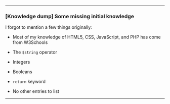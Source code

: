 ***

### [Knowledge dump] Some missing initial knowledge

I forgot to mention a few things originally:

* Most of my knowledge of HTML5, CSS, JavaScript, and PHP has come from W3Schools

* The `$string` operator

* Integers

* Booleans

* `return` keyword

* No other entries to list

***
